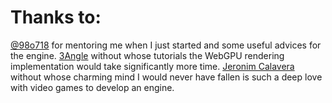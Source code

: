 # Thanks to:
[@98o718](https://www.github.com/98o718) for mentoring me when I just started and some useful advices for the engine.
[3Angle](https://www.youtube.com/@3Angle_) without whose tutorials the WebGPU rendering implementation would take significantly more time.
[Jeronim Calavera](https://t.me/hyperduh) without whose charming mind I would never have fallen is such a deep love with video games to develop an engine.

